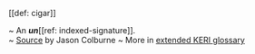 [[def: cigar]]

~ An **_un_**[[ref: indexed-signature]].   
~ [Source](https://github.com/WebOfTrust/cesride#terminology) by Jason Colburne
~ More in <a href="https://weboftrust.github.io/WOT-terms/docs/glossary/cigar">extended KERI glossary</a>
